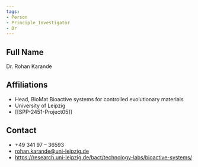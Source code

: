 ```yaml
---
tags: 
- Person
- Principle_Investigator
- Dr
---
```

## Full Name
Dr. Rohan Karande

## Affiliations
- Head, BioMat Bioactive systems for controlled evolutionary materials
- University of Leipzig
- [[SPP-2451-Project05]]
## Contact
- +49 341 97 – 36593
- rohan.karande@uni-leipzig.de
- https://research.uni-leipzig.de/bact/technology-labs/bioactive-systems/
